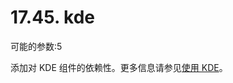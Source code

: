 # 17.45. kde

可能的参数:5

添加对 KDE 组件的依赖性。更多信息请参见[使用 KDE](https://docs.freebsd.org/en/books/porters-handbook/special/index.html#using-kde)。
